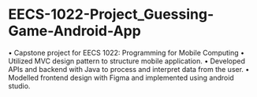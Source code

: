 # EECS-1022-Project_Guessing-Game-Android-App

• Capstone project for EECS 1022: Programming for Mobile Computing
• Utilized MVC design pattern to structure mobile application.
• Developed APIs and backend with Java to process and interpret data from the user.
• Modelled frontend design with Figma and implemented using android studio.

